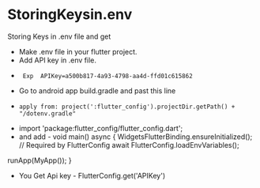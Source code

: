 # StoringKeysin.env
Storing Keys in .env file and get


- Make .env file in your flutter project.
- Add API key in .env file.
-      Exp  APIKey=a500b817-4a93-4798-aa4d-ffd01c615862

-  Go to android app build.gradle and past this line 
-     apply from: project(':flutter_config').projectDir.getPath() + "/dotenv.gradle"

 - import 'package:flutter_config/flutter_config.dart';
 - and  add -
void main() async {
  WidgetsFlutterBinding.ensureInitialized(); // Required by FlutterConfig
  await FlutterConfig.loadEnvVariables();

  runApp(MyApp());
}


-  You Get Api key  - FlutterConfig.get('APIKey')
 


